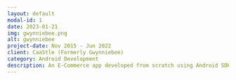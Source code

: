 ```yaml
---
layout: default
modal-id: 1
date: 2023-01-21
img: gwynniebee.png
alt: gwynniebee
project-date: Nov 2015 - Jun 2022
client: CaaStle (Formerly Gwynniebee)
category: Android Development
description: An E-Commerce app developed from scratch using Android SDK, Java and Kotlin. This includes automation testing using Espresso, Robolectric, Junit, Appium. Major modules implemented- Login (email and social Login), Dynamic Landing Screen (or Home Screen), Collection Screen, Product Screen, Filter and Sort, Auto Size Advisor and Size Chart, Loyalty Rewards, Payments module, Push Notification, In App Notification, Google Analytics and Tag Manager. You can find this app on <a href="https://play.google.com/store/apps/details?id=com.gwynniebee.gbcloset" targer="_blank">Google Play Store</a>
---
```

